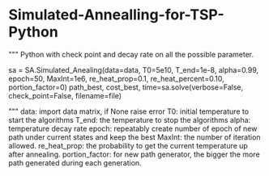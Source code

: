 # Simulated-Annealling-for-TSP-Python
"""
Python with check point and decay rate on all the possible parameter.


sa = SA.Simulated_Anealing(data=data, T0=5e10, T_end=1e-8, alpha=0.99, epoch=50, MaxInt=1e6,
                                   re_heat_prop=0.1, re_heat_percent=0.10, portion_factor=0)
path_best, cost_best, time=sa.solve(verbose=False, check_point=False, filename=file)

"""
        data: import data matrix, if None raise error
        T0: initial temperature to start the algorithms
        T_end: the temperature to stop the algorithms
        alpha: temperature decay rate
        epoch: repeatably create number of epoch of new path under current states and keep the best
        MaxInt: the number of iteration allowed.
        re_heat_prop: the probability to get the current temperature up after annealing.
        portion_factor: for new path generator, the bigger the more path generated during each generation.
